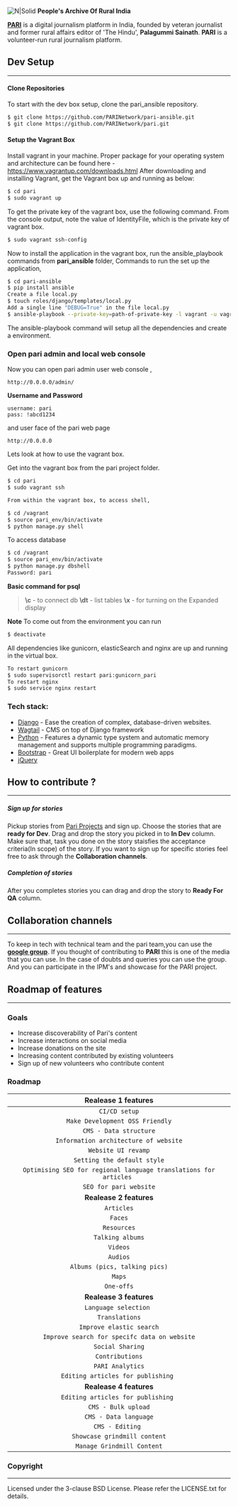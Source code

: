 ![N|Solid](https://ruralindiaonline.org/static/img/logo.png)    **People's Archive Of Rural India**

**[PARI](https://ruralindiaonline.org/)** is a digital journalism platform in India, founded by veteran journalist and former rural affairs editor of 'The Hindu', **Palagummi Sainath**. **PARI** is a volunteer-run rural journalism platform.

## Dev Setup
***
#### Clone Repositories
To start with the dev box setup, clone the pari_ansible repository.
```sh
$ git clone https://github.com/PARINetwork/pari-ansible.git
$ git clone https://github.com/PARINetwork/pari.git
```
#### Setup the Vagrant Box
Install vagrant in your machine.
Proper package for your operating system and architecture can be found here - https://www.vagrantup.com/downloads.html
After downloading and installing Vagrant, get the Vagrant box up and running as below:

```sh
$ cd pari
$ sudo vagrant up
```

To get the private key of the vagrant box, use the following command. From the console output, note the value of IdentityFile, which is the private key of vagrant box.

```sh
$ sudo vagrant ssh-config
```

Now to install the application in the vagrant box, run the ansible_playbook commands from  **pari_ansible** folder,
Commands to run the set up the application,
```sh
$ cd pari-ansible
$ pip install ansible
Create a file local.py
$ touch roles/django/templates/local.py
Add a single line "DEBUG=True" in the file local.py
$ ansible-playbook --private-key=path-of-private-key -l vagrant -u vagrant -i hosts.yml site.yml
```

The ansible-playbook command will setup all the dependencies and create a environment.
### Open pari admin and local web console
Now you can open pari admin user web console ,

    http://0.0.0.0/admin/
**Username and Password**

    username: pari
    pass: !abcd1234

and user face of the pari web page

    http://0.0.0.0


Lets look at how to use the vagrant box.

Get into the vagrant box from the pari project folder.
```sh
$ cd pari
$ sudo vagrant ssh

From within the vagrant box, to access shell,

$ cd /vagrant
$ source pari_env/bin/activate
$ python manage.py shell
```

To access database
```sh
$ cd /vagrant
$ source pari_env/bin/activate
$ python manage.py dbshell
Password: pari
```

**Basic command for psql**
> **\c**  -   to connect db
> **\dt**   -   list tables
> **\x**    -   for turning on the Expanded display

**Note**
To come out from the environment you can run
```sh
$ deactivate
```
All dependencies like gunicorn, elasticSearch and nginx are up and running in the virtual box.
```sh
To restart gunicorn
$ sudo supervisorctl restart pari:gunicorn_pari
To restart nginx
$ sudo service nginx restart
```
### Tech stack:

* [Django](https://www.djangoproject.com/) - Ease the creation of complex, database-driven websites.
* [Wagtail](https://wagtail.io/) - CMS on top of Django framework
* [Python](https://www.python.org/) - Features a dynamic type system and automatic memory management and supports multiple programming paradigms.
* [Bootstrap](http://getbootstrap.com/) - Great UI boilerplate for modern web apps
* [jQuery](https://jquery.com/)

## How to contribute ?
***

##### Sign up for stories
Pickup stories from  [Pari Projects](https://github.com/PARINetwork/pari/projects/1) and sign up. Choose the stories that are **ready for Dev**. Drag and drop the story you picked in to **In Dev** column. Make sure that, task you done on the story staisfies the acceptance criteria(In scope) of the story. If you want to sign up for specific stories feel free to ask through the **Collaboration channels**.

##### Completion of stories
After you completes stories you can drag and drop the story to **Ready For QA** column.

## Collaboration channels
----
To keep in tech with technical team and the pari team,you can use the [**google group**](). If you thought of contributing to **PARI** this is one of the media that you can use. In the case of doubts and queries you can use the group.
And you can participate in the IPM's and showcase for the PARI project.

## Roadmap of features
---

### Goals
- Increase discoverability of Pari's content
- Increase interactions on social media
- Increase donations on the site
- Increasing content contributed by existing volunteers
- Sign up of new volunteers who contribute content

### Roadmap

| Realease 1 features|
|:--------:|
|`CI/CD setup`|
|`Make Development OSS Friendly`|
|`CMS - Data structure`|
|`Information architecture of website` |
|`Website UI revamp`|
|`Setting the default style`|
|`Optimising SEO for regional language translations for articles `|
|`SEO for pari website`|
|**Realease 2 features**|
|`Articles`|
|`Faces`|
|`Resources`|
|`Talking albums`|
|`Videos`|
|`Audios`|
|`Albums (pics, talking pics)`|
|`Maps`|
|`One-offs`|
|**Realease 3 features**|
|`Language selection `|
|`Translations`|
|`Improve elastic search`|
|`Improve search for specifc data on website`|
|`Social Sharing`|
|`Contributions`|
|`PARI Analytics`|
|`Editing articles for publishing `|
|**Realease 4 features**|
|`Editing articles for publishing `|
|`CMS - Bulk upload`|
|`CMS - Data language`|
|`CMS - Editing `|
|`Showcase grindmill content`|
|`Manage Grindmill Content`|







### Copyright
---
Licensed under the 3-clause BSD License. Please refer the LICENSE.txt for details.
